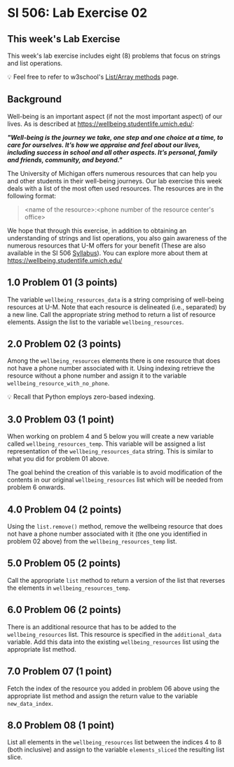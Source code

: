 # SI 506: Lab Exercise 02

## This week's Lab Exercise

This week's lab exercise includes eight (8) problems that focus on strings and list operations.

:bulb: Feel free to refer to w3school's [List/Array methods](https://www.w3schools.com/python/python_ref_list.asp) page.

## Background
Well-being is an important aspect (if not the most important aspect) of our lives. As is described at https://wellbeing.studentlife.umich.edu/:

***"Well-being is the journey we take, one step and one choice at a time, to care for ourselves. It’s how we appraise and feel about our lives, including success in school and all other aspects. It’s personal, family and friends, community, and beyond."***

The University of Michigan offers numerous resources that can help you and other students in their well-being journeys. Our lab exercise this week deals with a list of the most often used resources. The resources are in the following format:

> \<name of the resource>:<phone number of the resource center's office>

We hope that through this exercise, in addition to obtaining an understanding of strings and list operations, you also gain awareness of the numerous resources that U-M offers for your benefit (These are also available in the SI 506 [Syllabus](https://si506.org/syllabus/)). You can explore more about them at https://wellbeing.studentlife.umich.edu/


## 1.0 Problem 01 (3 points)

The variable `wellbeing_resources_data` is a string comprising of well-being resources at U-M. Note that each resource is delineated (i.e., separated) by a new line. Call the appropriate string method to return a list of resource elements. Assign the list to the variable `wellbeing_resources`.

## 2.0 Problem 02 (3 points)

Among the `wellbeing_resources` elements there is one resource that does not have a phone number associated with it. Using indexing retrieve the resource without a phone number and assign it to the variable `wellbeing_resource_with_no_phone`.

:bulb: Recall that Python employs zero-based indexing.

## 3.0 Problem 03 (1 point)

When working on problem 4 and 5 below you will create a new variable called `wellbeing_resources_temp`. This variable will be assigned a list representation of the `wellbeing_resources_data` string. This is similar to what you did for problem 01 above.

The goal behind the creation of this variable is to avoid modification of the contents in our original `wellbeing_resources` list which will be needed from problem 6 onwards.

## 4.0 Problem 04 (2 points)

Using the `list.remove()` method, remove the wellbeing resource that does not have a phone number associated with it (the one you identified in problem 02 above) from the `wellbeing_resources_temp` list.

## 5.0 Problem 05 (2 points)

Call the appropriate `list` method to return a version of the list that reverses the elements in `wellbeing_resources_temp`.

## 6.0 Problem 06 (2 points)

There is an additional resource that has to be added to the `wellbeing_resources` list. This resource is specified in the `additional_data` variable. Add this data into the existing `wellbeing_resources` list using the appropriate list method.

## 7.0 Problem 07 (1 point)

Fetch the index of the resource you added in problem 06 above using the appropriate list method and assign the return value to the variable `new_data_index`.

## 8.0 Problem 08 (1 point)

List all elements in the `wellbeing_resources` list between the indices 4 to 8 (both inclusive) and assign to the variable `elements_sliced` the resulting list slice.



